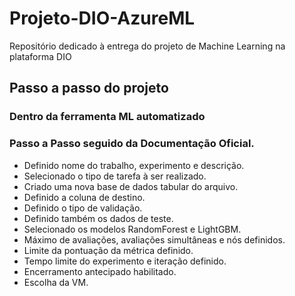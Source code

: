 # Projeto-DIO-AzureML
Repositório dedicado à entrega do projeto de Machine Learning na plataforma DIO


## Passo a passo do projeto

### Dentro da ferramenta ML automatizado

### Passo a Passo seguido da Documentação Oficial.

- Definido nome do trabalho, experimento e descrição.
- Selecionado o tipo de tarefa à ser realizado.
- Criado uma nova base de dados tabular do arquivo.
- Definido a coluna de destino.
- Definido o tipo de validação.
- Definido também os dados de teste.
- Selecionado os modelos RandomForest e LightGBM.
- Máximo de avaliações, avaliações simultâneas e nós definidos.
- Limite da pontuação da métrica definido.
- Tempo limite do experimento e iteração definido.
- Encerramento antecipado habilitado.
- Escolha da VM.

